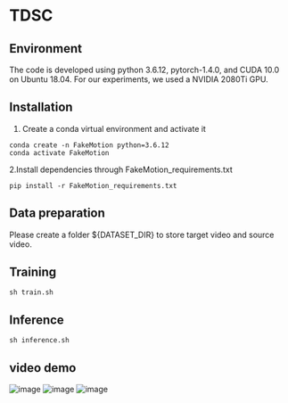 # TDSC
## Environment
The code is developed using python 3.6.12, pytorch-1.4.0, and CUDA 10.0 on Ubuntu 18.04. For our experiments, we used a NVIDIA 2080Ti GPU.
## Installation
1. Create a conda virtual environment and activate it
```
conda create -n FakeMotion python=3.6.12
conda activate FakeMotion
```  
2.Install dependencies through FakeMotion_requirements.txt

`pip install -r FakeMotion_requirements.txt`

## Data preparation
Please create a folder ${DATASET_DIR} to store target video and source video.

## Training
`sh train.sh`

## Inference
`sh inference.sh`

## video demo
![image](https://github.com/AAAI22-858/AAAI-858/blob/main/video.gif)
![image](https://github.com/AAAI22-858/AAAI-858/blob/main/Fish.gif)
![image](https://github.com/AAAI22-858/AAAI-858/blob/main/Mouse.gif)


